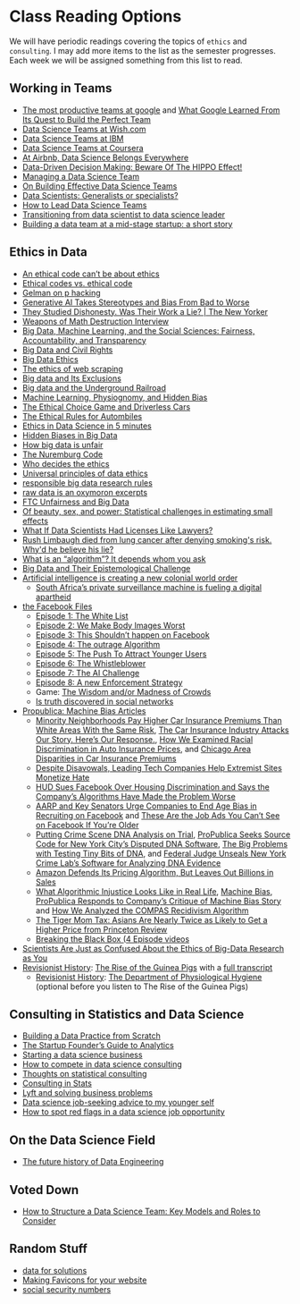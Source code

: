 # Class Reading Options

We will have periodic readings covering the topics of `ethics` and `consulting`.  I may add more items to the list as the semester progresses.  Each week we will be assigned something from this list to read.

## Working in Teams

- [The most productive teams at google](https://www.inc.com/leigh-buchanan/most-productive-teams-at-google.html) and [What Google Learned From Its Quest to Build the Perfect Team](https://www.nytimes.com/2016/02/28/magazine/what-google-learned-from-its-quest-to-build-the-perfect-team.html)
- [Data Science Teams at Wish.com](https://medium.com/wish-engineering/scaling-analytics-at-wish-619eacb97d16)
- [Data Science Teams at IBM](https://venturebeat.com/2017/12/22/how-ibm-builds-an-effective-data-science-team/)
- [Data Science Teams at Coursera](https://towardsdatascience.com/what-is-the-most-effective-way-to-structure-a-data-science-team-498041b88dae)
- [At Airbnb, Data Science Belongs Everywhere](https://medium.com/airbnb-engineering/at-airbnb-data-science-belongs-everywhere-917250c6beba)
- [Data-Driven Decision Making: Beware Of The HIPPO Effect!](https://www.forbes.com/sites/bernardmarr/2017/10/26/data-driven-decision-making-beware-of-the-hippo-effect/#9d6ba1f80f9f)
- [Managing a Data Science Team](https://hbr.org/2018/10/managing-a-data-science-team)
- [On Building Effective Data Science Teams](https://www.kdnuggets.com/2019/03/building-effective-data-science-teams.html)
- [Data Scientists: Generalists or specialists?](https://www.oreilly.com/content/data-scientists-generalists-or-specialists/)
- [How to Lead Data Science Teams](https://www.datascience-pm.com/how-to-lead-data-science-teams/)
- [Transitioning from data scientist to data science leader](https://blog.insightdatascience.com/transitioning-from-data-scientist-to-data-science-leader-9b4480f7d865)
- [Building a data team at a mid-stage startup: a short story](https://erikbern.com/2021/07/07/the-data-team-a-short-story.html)

## Ethics in Data 

- [An ethical code can’t be about ethics](https://towardsdatascience.com/an-ethical-code-cant-be-about-ethics-66acaea6f16f)
- [Ethical codes vs. ethical code](https://towardsdatascience.com/ethical-codes-vs-ethical-code-fea118987a5)
- [Gelman on p hacking](https://www.americanscientist.org/article/the-statistical-crisis-in-science)
- [Generative AI Takes Stereotypes and Bias From Bad to Worse](https://www.bloomberg.com/graphics/2023-generative-ai-bias/)
- [They Studied Dishonesty. Was Their Work a Lie? | The New Yorker](https://www.newyorker.com/magazine/2023/10/09/they-studied-dishonesty-was-their-work-a-lie)
- [Weapons of Math Destruction Interview](https://qz.com/819245/data-scientist-cathy-oneil-on-the-cold-destructiveness-of-big-data/)
- [Big Data, Machine Learning, and the Social Sciences: Fairness, Accountability, and Transparency](https://medium.com/@hannawallach/big-data-machine-learning-and-the-social-sciences-927a8e20460d)
- [Big Data and Civil Rights](http://solveforinteresting.com/big-data-is-our-generations-civil-rights-issue-and-we-dont-know-it/)
- [Big Data Ethics](https://www.forbes.com/sites/oreillymedia/2014/03/28/whats-up-with-big-data-ethics/#2ee019793591)
- [The ethics of web scraping](https://gijn.org/2015/08/12/on-the-ethics-of-web-scraping-and-data-journalism/)
- [Big data and Its Exclusions](https://www.stanfordlawreview.org/online/privacy-and-big-data-big-data-and-its-exclusions/)
- [Big data and the Underground Railroad](http://www.slate.com/articles/technology/future_tense/2014/11/big_data_underground_railroad_history_says_unfettered_collection_of_data.single.html)
- [Machine Learning, Physiognomy, and Hidden Bias](https://medium.com/@blaisea/physiognomys-new-clothes-f2d4b59fdd6a)
- [The Ethical Choice Game and Driverless Cars](http://moralmachine.mit.edu/)
- [The Ethical Rules for Autombiles](https://www.bmvi.de/SharedDocs/EN/Documents/G/ethic-commission-report.pdf?__blob=publicationFile)
- [Ethics in Data Science in 5 minutes](https://www.propublica.org/article/breaking-the-black-box-what-facebook-knows-about-you)
- [Hidden Biases in Big Data](https://hbr.org/2013/04/the-hidden-biases-in-big-data)
- [How big data is unfair](https://medium.com/@mrtz/how-big-data-is-unfair-9aa544d739de)
- [The Nuremburg Code](https://www.ushmm.org/information/exhibitions/online-exhibitions/special-focus/doctors-trial/nuremberg-code)
- [Who decides the ethics](https://www.wired.com/2016/05/scientists-just-confused-ethics-big-data-research/)
- [Universal principles of data ethics](https://www.accenture.com/t20160629T012639Z__w__/us-en/_acnmedia/PDF-24/Accenture-Universal-Principles-Data-Ethics.pdf)
- [responsible big data research rules](http://journals.plos.org/ploscompbiol/article?id=10.1371/journal.pcbi.1005399)
- [raw data is an oxymoron excerpts](http://raley.english.ucsb.edu/wp-content/Engl800/RawData-excerpts.pdf)
- [FTC Unfairness and Big Data](https://iapp.org/news/a/unfair-or-is-it-big-data-and-the-ftcs-unfairness-jurisdiction/)
- [Of beauty, sex, and power: Statistical challenges in estimating small effects](http://www.stat.columbia.edu/~gelman/research/unpublished/power.pdf)
- [What If Data Scientists Had Licenses Like Lawyers?](https://www.bloomberg.com/opinion/articles/2020-12-07/what-if-data-scientists-had-licenses-like-lawyers)
- [Rush Limbaugh died from lung cancer after denying smoking's risk. Why'd he believe his lie?](https://www.nbcnews.com/think/opinion/rush-limbaugh-died-lung-cancer-after-denying-smoking-s-risk-ncna1258395)
- [What is an “algorithm”? It depends whom you ask](https://www.technologyreview.com/2021/02/26/1020007/what-is-an-algorithm/)
- [Big Data and Their Epistemological Challenge](https://rd.springer.com/article/10.1007/s13347-012-0093-4)
- [Artificial intelligence is creating a new colonial world order](https://www.technologyreview.com/2022/04/19/1049592/artificial-intelligence-colonialism/)
    - [South Africa’s private surveillance machine is fueling a digital apartheid](https://www.technologyreview.com/2022/04/19/1049996/south-africa-ai-surveillance-digital-apartheid)
- [the Facebook Files](https://www.wsj.com/articles/the-facebook-files-11642035385)
    - [Episode 1: The White List](https://www.wsj.com/podcasts/the-journal/the-facebook-files-part-1-the-whitelist/72a1e8f5-a187-4a91-bedb-b0b0d39f5cce)
    - [Episode 2: We Make Body Images Worst](https://www.wsj.com/podcasts/the-journal/the-facebook-files-part-2-we-make-body-image-issues-worse/c2c4d7ba-f261-4343-8d18-d4de177cf973) 
    - [Episode 3: This Shouldn’t happen on Facebook](https://www.wsj.com/podcasts/the-journal/the-facebook-files-part-3-this-shouldnt-happen-on-facebook/0ec75bcc-5290-4ca5-8b7c-84bdce7eb11f)
    - [Episode 4: The outrage Algorithm](https://www.wsj.com/podcasts/the-journal/the-facebook-files-part-4-the-outrage-algorithm/e619fbb7-43b0-485b-877f-18a98ffa773f)
    - [Episode 5: The Push To Attract Younger Users](https://www.wsj.com/podcasts/the-journal/the-facebook-files-part-5-the-push-to-attract-younger-users/ca84a552-9b4e-4f8f-9575-597b4b089062)
    - [Episode 6: The Whistleblower](https://www.wsj.com/podcasts/the-journal/the-facebook-files-part-6-the-whistleblower/b311b3d8-b50a-425f-9eb7-12a9c4278acd)
    - [Episode 7: The AI Challenge](https://www.wsj.com/podcasts/the-journal/the-facebook-files-part-7-the-ai-challenge/318d6439-93e5-4352-9f08-402af9a79d4b)
    - [Episode 8: A new Enforcement Strategy](https://www.wsj.com/podcasts/the-journal/the-facebook-files-part-8-a-new-enforcement-strategy/87b65b05-de52-40f7-bbc3-d1a5d7932201)
    - Game: [The Wisdom and/or Madness of Crowds](https://ncase.me/crowds/)
    - [Is truth discovered in social networks](https://www.mostmovedmover.com/post/is-truth-discovered-in-social-networks/)
- [Propublica: Machine Bias Articles](https://www.propublica.org/series/machine-bias)
    - [Minority Neighborhoods Pay Higher Car Insurance Premiums Than White Areas With the Same Risk](https://www.propublica.org/article/minority-neighborhoods-higher-car-insurance-premiums-white-areas-same-risk), [The Car Insurance Industry Attacks Our Story. Here’s Our Response.](https://www.propublica.org/article/the-car-insurance-industry-attacks-our-story-our-response), [How We Examined Racial Discrimination in Auto Insurance Prices](https://www.propublica.org/article/minority-neighborhoods-higher-car-insurance-premiums-methodology), and [Chicago Area Disparities in Car Insurance Premiums](https://projects.propublica.org/graphics/carinsurance)
    - [Despite Disavowals, Leading Tech Companies Help Extremist Sites Monetize Hate](https://www.propublica.org/article/leading-tech-companies-help-extremist-sites-monetize-hate)
    - [HUD Sues Facebook Over Housing Discrimination and Says the Company’s Algorithms Have Made the Problem Worse](https://www.propublica.org/article/hud-sues-facebook-housing-discrimination-advertising-algorithms)
    - [AARP and Key Senators Urge Companies to End Age Bias in Recruiting on Facebook](https://www.propublica.org/article/aarp-and-key-senators-urge-companies-to-end-age-bias-in-recruiting-on-facebook) and [These Are the Job Ads You Can’t See on Facebook If You’re Older](https://projects.propublica.org/graphics/facebook-job-ads)
    - [Putting Crime Scene DNA Analysis on Trial](https://www.propublica.org/article/putting-crime-scene-dna-analysis-on-trial), [ProPublica Seeks Source Code for New York City’s Disputed DNA Software](https://www.propublica.org/article/propublica-seeks-source-code-for-new-york-city-disputed-dna-software), [The Big Problems with Testing Tiny Bits of DNA](https://www.propublica.org/video/the-big-problems-with-testing-tiny-bits-of-dna), and [Federal Judge Unseals New York Crime Lab’s Software for Analyzing DNA Evidence](https://www.propublica.org/article/federal-judge-unseals-new-york-crime-labs-software-for-analyzing-dna-evidence)
    - [Amazon Defends Its Pricing Algorithm, But Leaves Out Billions in Sales](https://www.propublica.org/article/amazon-defends-its-pricing-algorithm-but-leaves-out-billions-in-sales)
    - [What Algorithmic Injustice Looks Like in Real Life](https://www.propublica.org/article/what-algorithmic-injustice-looks-like-in-real-life), [Machine Bias](https://www.propublica.org/article/machine-bias-risk-assessments-in-criminal-sentencing),  [ProPublica Responds to Company’s Critique of Machine Bias Story](https://www.propublica.org/article/propublica-responds-to-companys-critique-of-machine-bias-story) and [How We Analyzed the COMPAS Recidivism Algorithm](https://www.propublica.org/article/how-we-analyzed-the-compas-recidivism-algorithm)
    - [The Tiger Mom Tax: Asians Are Nearly Twice as Likely to Get a Higher Price from Princeton Review](https://www.propublica.org/article/asians-nearly-twice-as-likely-to-get-higher-price-from-princeton-review)
    - [Breaking the Black Box (4 Episode videos](https://www.propublica.org/article/breaking-the-black-box-what-facebook-knows-about-you)
- [Scientists Are Just as Confused About the Ethics of Big-Data Research as You](https://www.wired.com/2016/05/scientists-just-confused-ethics-big-data-research/)
- [Revisionist History](https://www.pushkin.fm/podcasts/revisionist-history): [The Rise of the Guinea Pigs](https://www.pushkin.fm/podcasts/revisionist-history/the-rise-of-the-guinea-pigs) with a [full transcript](https://share.descript.com/view/clnEDEyfvbI)
    - [Revisionist History](https://www.pushkin.fm/podcasts/revisionist-history):   [The Department of Physiological Hygiene](https://arc.net/l/quote/ygfukspx) (optional before you listen to The Rise of the Guinea Pigs)

## Consulting in Statistics and Data Science

- [Building a Data Practice from Scratch](https://medium.com/sawyer-childhood-development/building-a-data-practice-from-scratch-781eaaae47d4)
- [The Startup Founder’s Guide to Analytics](https://thinkgrowth.org/the-startup-founders-guide-to-analytics-1d2176f20ac1)
- [Starting a data science business](https://medium.com/@brockferguson/leaving-academia-to-start-a-data-science-company-looking-back-at-our-first-year-33dab049d965)
- [How to compete in data science consulting](https://www.datasciencecentral.com/profiles/blogs/how-to-compete-against-data-scientists-charging-30-hour)
- [Thoughts on statistical consulting](https://kbroman.wordpress.com/2013/04/02/thoughts-on-statistical-consulting/)
- [Consulting in Stats](https://www.jstor.org/tc/accept?origin=/stable/pdf/1267257.pdf?refreqid=excelsior%3A7b057a53e9445c601d81754093f44ba6)
- [Lyft and solving business problems](https://eng.lyft.com/empowering-personalized-marketing-with-machine-learning-fd36e6bdeca6)
- [Data science job-seeking advice to my younger self](https://towardsdatascience.com/data-science-job-seeking-advice-to-my-younger-self-7be10a601030)
- [How to spot red flags in a data science job opportunity](https://towardsdatascience.com/how-to-spot-red-flags-in-a-data-science-job-opportunity-22191e71f21)

## On the Data Science Field

- [The future history of Data Engineering](https://groupby1.substack.com/p/data-engineering)

## Voted Down

- [How to Structure a Data Science Team: Key Models and Roles to Consider](https://www.altexsoft.com/blog/datascience/how-to-structure-data-science-team-key-models-and-roles/)

## Random Stuff

- [data for solutions](http://radar.oreilly.com/2012/07/data-jujitsu.html)
- [Making Favicons for your website](https://www.favicon-generator.org/)
- [social security numbers](https://www.wired.com/story/the-equifax-breach-exposes-americas-identity-crisis/)
